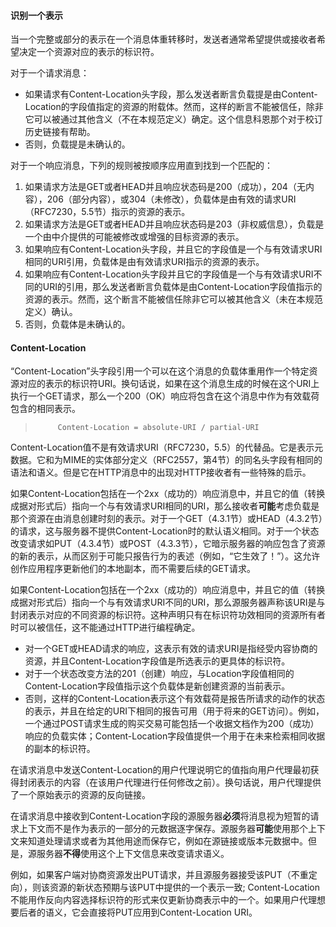 #### 识别一个表示

当一个完整或部分的表示在一个消息体重转移时，发送者通常希望提供或接收者希望决定一个资源对应的表示的标识符。

对于一个请求消息：
- 如果请求有Content-Location头字段，那么发送者断言负载提是由Content-Location的字段值指定的资源的附载体。然而，这样的断言不能被信任，除非它可以被通过其他含义（不在本规范定义）确定。这个信息科恩那个对于校订历史链接有帮助。
- 否则，负载提是未确认的。

对于一个响应消息，下列的规则被按顺序应用直到找到一个匹配的：
1. 如果请求方法是GET或者HEAD并且响应状态码是200（成功），204（无内容），206（部分内容），或304（未修改），负载体是由有效的请求URI（RFC7230，5.5节）指示的资源的表示。
2. 如果请求方法是GET或者HEAD并且响应状态码是203（非权威信息），负载是一个由中介提供的可能被修改或增强的目标资源的表示。
3. 如果响应有Content-Location头字段，并且它的字段值是一个与有效请求URI相同的URI引用，负载体是由有效请求URI指示的资源的表示。
4. 如果响应有Content-Location头字段并且它的字段值是一个与有效请求URI不同的URI的引用，那么发送者断言负载体是由Content-Location字段值指示的资源的表示。然而，这个断言不能被信任除非它可以被其他含义（未在本规范定义）确认。
5. 否则，负载体是未确认的。


#### Content-Location

“Content-Location”头字段引用一个可以在这个消息的负载体重用作一个特定资源对应的表示的标识符URI。换句话说，如果在这个消息生成的时候在这个URI上执行一个GET请求，那么一个200（OK）响应将包含在这个消息中作为有效载荷包含的相同表示。

> ```
>      Content-Location = absolute-URI / partial-URI
> ```

Content-Location值不是有效请求URI（RFC7230，5.5）的代替品。它是表示元数据。它和为MIME的实体部分定义（RFC2557，第4节）的同名头字段有相同的语法和语义。但是它在HTTP消息中的出现对HTTP接收者有一些特殊的启示。

如果Content-Location包括在一个2xx（成功的）响应消息中，并且它的值（转换成据对形式后）指向一个与有效请求URI相同的URI，那么接收者**可能**考虑负载是那个资源在由消息创建时刻的表示。对于一个GET（4.3.1节）或HEAD（4.3.2节）的请求，这与服务器不提供Content-Location时的默认语义相同。对于一个状态改变请求如PUT（4.3.4节）或POST（4.3.3节），它暗示服务器的响应包含了资源的新的表示，从而区别于可能只报告行为的表述（例如，“它生效了！”）。这允许创作应用程序更新他们的本地副本，而不需要后续的GET请求。

如果Content-Location包括在一个2xx（成功的）响应消息中，并且它的值（转换成据对形式后）指向一个与有效请求URI不同的URI，那么源服务器声称该URI是与封闭表示对应的不同资源的标识符。这种声明只有在标识符功效相同的资源所有者时可以被信任，这不能通过HTTP进行编程确定。

- 对一个GET或HEAD请求的响应，这表示有效的请求URI是指经受内容协商的资源，并且Content-Location字段值是所选表示的更具体的标识符。
- 对于一个状态改变方法的201（创建）响应，与Location字段值相同的Content-Location字段值指示这个负载体是新创建资源的当前表示。
- 否则，这样的Content-Location表示这个有效载荷是报告所请求的动作的状态的表示，并且在给定的URI下相同的报告可用（用于将来的GET访问）。例如，一个通过POST请求生成的购买交易可能包括一个收据文档作为200（成功）响应的负载实体；Content-Location字段值提供一个用于在未来检索相同收据的副本的标识符。

在请求消息中发送Content-Location的用户代理说明它的值指向用户代理最初获得封闭表示的内容（在该用户代理进行任何修改之前）。换句话说，用户代理提供了一个原始表示的资源的反向链接。

在请求消息中接收到Content-Location字段的源服务器**必须**将消息视为短暂的请求上下文而不是作为表示的一部分的元数据逐字保存。源服务器**可能**使用那个上下文来知道处理请求或者为其他用途而保存它，例如在源链接或版本元数据中。但是，源服务器**不得**使用这个上下文信息来改变请求语义。

例如，如果客户端对协商资源发出PUT请求，并且源服务器接受该PUT（不重定向），则该资源的新状态预期与该PUT中提供的一个表示一致; Content-Location不能用作反向内容选择标识符的形式来仅更新协商表示中的一个。如果用户代理想要后者的语义，它会直接将PUT应用到Content-Location URI。